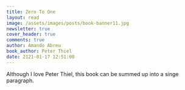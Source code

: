 ```yaml
---
title: Zero To One
layout: read
image: /assets/images/posts/book-banner11.jpg
newsletter: true
cover_header: true
comments: true
author: Amando Abreu
book_author: Peter Thiel
date: 2121-01-17 12:51:00
---
```

Although I love Peter Thiel, this book can be summed up into a singe paragraph.
